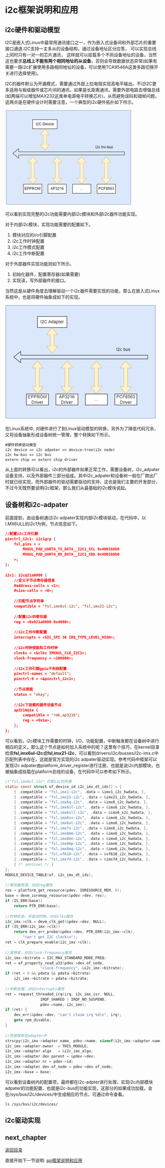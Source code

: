 # i2c框架说明和应用

## i2c硬件和驱动模型

I2C是嵌入式Linux中最常用通讯接口之一，作为嵌入式设备间和外部芯片的重要接口通道.I2C支持一主多从的设备结构，通过设备地址区分应答， 可以实现总线上同时只有一对一的芯片通讯， 这样就可以挂载多个不同设备地址的设备，当然这也要求**总线上不能有两个相同地址的从设备**，否则会导致数据状态异常(如果有需要一路i2c扩展使用多路相同地址的设备，可以使用TCA9546A这类多路切换开关进行选择使用)。

I2C的器件默认为开漏模式，需要通过外部上拉电阻实现高电平输出。不过I2C更多适用与板级器件或芯片间的通讯，如果是长距离通讯，需要外部电路去增强总线(如两端可以增加MAX232这类单电源电平转换芯片)，从而避免误码和错帧问题，这两点是在硬件设计时需要注意，一个典型的i2c硬件拓扑如下所示。

![image](image/i2c-device.PNG)

可以看到实现完整的i2c功能需要内部i2c模块和外部i2c器件功能实现。

对于内部i2c模块，实现功能需要的配置如下。

1. 模块对应的i/o引脚配置
2. i2c工作时钟配置
3. i2c工作模式配置
4. i2c工作中断配置

对于外部器件实现功能则如下所示。

1. 初始化器件，配置寄存器(如果需要)
2. 实现读，写外部器件的接口。

当然这是从硬件角度去理解驱动一个i2c器件需要实现的功能，那么在嵌入式Linux系统中，也是将硬件抽象成如下的实现。

![image](image/i2c-driver.PNG)

在Linux系统中, 对硬件进行了到Linux驱动模型的转换，另外为了降低代码冗余，又将设备抽象形成设备树统一管理，整个转换如下所示。

```shell
#硬件转换驱动模型
i2c device => i2c adpater => device-tree(i2c node)
i2c hw-bus => i2c bus
extern chip => extern chip driver
```

从上面的转换可以看出，i2c的外部器件如果正常工作，需要设备树，i2c_adpater设备支持，以及外部器件三部分组成。其中i2c_adpater和设备树一般在厂商出厂时就已经实现，而外部器件的驱动需要驱动的支持，这也是我们主要的开发部分，不过今天既然要说明i2c框架，那么我们从最基础的i2c模块说起。

## 设备树和i2c-adpater

前面提到，由设备树通过i2c adpater实现内部i2c模块驱动，在代码中，以I.MX6ULL的i2c1为例，节点信息如下。

```json
//配置i2c工作引脚
pinctrl_i2c1: i2c1grp {
    fsl,pins = <
        MX6UL_PAD_UART4_TX_DATA__I2C1_SCL 0x4001b8b0
        MX6UL_PAD_UART4_RX_DATA__I2C1_SDA 0x4001b8b0
    >;
};

i2c1: i2c@21a0000 {
    //定义子节点寄存器信息
    #address-cells = <1>;
    #size-cells = <0>;

    //匹配节点字符串
    compatible = "fsl,imx6ul-i2c", "fsl,imx21-i2c";

    //配置i2c的寄存器
    reg = <0x021a0000 0x4000>;

    //i2c工作中断配置
    interrupts = <GIC_SPI 36 IRQ_TYPE_LEVEL_HIGH>;

    //i2c时钟使能和工作时钟
    clocks = <&clks IMX6UL_CLK_I2C1>;
    clock-frequency = <100000>;

    //i2c工作引脚gpio子系统配置
    pinctrl-names = "default";
    pinctrl-0 = <&pinctrl_i2c1>;

    //节点使能
    status = "okay";

    //i2c下挂载的器件设备节点
    ap3216@1e {
        compatible = "rmk,ap3216";
        reg = <0x1e>;
    };
};
```

可以看到，i2c模块工作需要的时钟，I/O，功能配置，中断触发都在设备树中进行相应的定义，那么这个节点是如何加入系统中的呢？这里有个技巧，在kernel目录检索**fsl,imx6ul-i2c**或**fsl,imx21-i2c**，可以看到drivers/i2c/busses/i2c-imx.c中匹配列表中存在，这就是官方实现的i2c adpater驱动实现。参考代码中框架可以发现i2c adpater由platform_driver_register进行注册，也就是说i2c内部模块，也被抽象成挂载在platform总线的设备，在代码中可以参考如下所示。

```c
//"fsl,imx6ul-i2c" 匹配i2c的列表
static const struct of_device_id i2c_imx_dt_ids[] = {
    { .compatible = "fsl,imx1-i2c", .data = &imx1_i2c_hwdata, },
    { .compatible = "fsl,imx21-i2c", .data = &imx21_i2c_hwdata, },
    { .compatible = "fsl,imx6q-i2c", .data = &imx6_i2c_hwdata, },
    { .compatible = "fsl,imx6sl-i2c", .data = &imx6_i2c_hwdata, },
    { .compatible = "fsl,imx6sll-i2c", .data = &imx6_i2c_hwdata, },
    { .compatible = "fsl,imx6sx-i2c", .data = &imx6_i2c_hwdata, },
    { .compatible = "fsl,imx6ul-i2c", .data = &imx6_i2c_hwdata, },
    { .compatible = "fsl,imx7s-i2c", .data = &imx6_i2c_hwdata, },
    { .compatible = "fsl,imx8mm-i2c", .data = &imx6_i2c_hwdata, },
    { .compatible = "fsl,imx8mn-i2c", .data = &imx6_i2c_hwdata, },
    { .compatible = "fsl,imx8mp-i2c", .data = &imx6_i2c_hwdata, },
    { .compatible = "fsl,imx8mq-i2c", .data = &imx6_i2c_hwdata, },
    { .compatible = "fsl,vf610-i2c", .data = &vf610_i2c_hwdata, },
    { .compatible = "fsl,imx7d-i2c", .data = &imx7d_i2c_hwdata, },
    { /* sentinel */ }
};
MODULE_DEVICE_TABLE(of, i2c_imx_dt_ids);

//寄存器资源，对应reg属性
res = platform_get_resource(pdev, IORESOURCE_MEM, 0);
base = devm_ioremap_resource(&pdev->dev, res);
if (IS_ERR(base))
    return PTR_ERR(base);

//时钟状态，并启动时钟，对应clks属性
i2c_imx->clk = devm_clk_get(&pdev->dev, NULL);
if (IS_ERR(i2c_imx->clk))
    return dev_err_probe(&pdev->dev, PTR_ERR(i2c_imx->clk),
        "can't get I2C clock\n");
ret = clk_prepare_enable(i2c_imx->clk);

//波特率，对应clock-frequency属性
i2c_imx->bitrate = I2C_MAX_STANDARD_MODE_FREQ;
ret = of_property_read_u32(pdev->dev.of_node,
                "clock-frequency", &i2c_imx->bitrate);
if (ret < 0 && pdata && pdata->bitrate)
    i2c_imx->bitrate = pdata->bitrate;

//中断处理，对应interrupts属性
ret = request_threaded_irq(irq, i2c_imx_isr, NULL,
                IRQF_SHARED | IRQF_NO_SUSPEND,
                pdev->name, i2c_imx);
if (ret) {
    dev_err(&pdev->dev, "can't claim irq %d\n", irq);
    goto rpm_disable;
}

//资源保存在adapter中
strscpy(i2c_imx->adapter.name, pdev->name, sizeof(i2c_imx->adapter.name));
i2c_imx->adapter.owner  = THIS_MODULE;
i2c_imx->adapter.algo   = &i2c_imx_algo;
i2c_imx->adapter.dev.parent = &pdev->dev;
i2c_imx->adapter.nr = pdev->id;
i2c_imx->adapter.dev.of_node = pdev->dev.of_node;
i2c_imx->base = base;
```

可以看到设备树内的配置项，最终都在i2c-adpter进行处理，实现i2c内部模块adpater的功能配置，也就是i2c-bus的功能实现，这部分的如果成功加载，会在/sys/bus/i2c/devices/中生成相应的节点，可通过命令查看。

```shell
ls /sys/bus/i2c/devices/
```

## i2c驱动实现

## next_chapter

[返回目录](./SUMMARY.md)

直接开始下一节说明: [spi框架说明和应用](./ch03-07.spi_frame.md)

